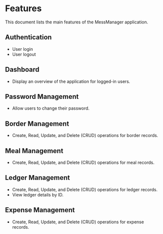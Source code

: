 # Features

This document lists the main features of the MessManager application.

## Authentication
- User login
- User logout

## Dashboard
- Display an overview of the application for logged-in users.

## Password Management
- Allow users to change their password.

## Border Management
- Create, Read, Update, and Delete (CRUD) operations for border records.

## Meal Management
- Create, Read, Update, and Delete (CRUD) operations for meal records.

## Ledger Management
- Create, Read, Update, and Delete (CRUD) operations for ledger records.
- View ledger details by ID.

## Expense Management
- Create, Read, Update, and Delete (CRUD) operations for expense records.
